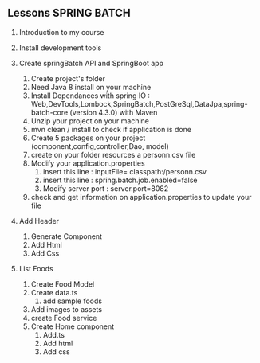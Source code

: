 ## Lessons SPRING BATCH
1. Introduction to my course
2. Install development tools
3. Create springBatch API and SpringBoot app
    1. Create project's folder
    2. Need Java 8 install on your machine 
	3. Install Dependances with spring IO : Web,DevTools,Lombock,SpringBatch,PostGreSql,DataJpa,spring-batch-core (version 4.3.0) with Maven 
    3. Unzip your project on your machine
	4. mvn clean / install to check if application is done
	5. Create 5 packages on your project (component,config,controller,Dao, model)
	6. create on your folder resources a personn.csv file
	7. Modify your application.properties 
		1. insert this line : inputFile= classpath:/personn.csv
		2. insert this line : spring.batch.job.enabled=false
		3. Modify server port : server.port=8082
	8. check and get information on application.properties to update your file
	
4. Add Header
    1. Generate Component
    2. Add Html 
    3. Add Css

5. List Foods
    1. Create Food Model
    2. Create data.ts
        1. add sample foods
    3. Add images to assets
    4. create Food service
    5. Create Home component
        1. Add.ts
        2. Add html
        3. Add css